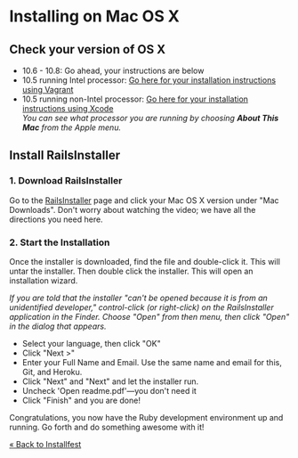 # Installing on Mac OS X

## Check your version of OS X

* 10.6 - 10.8: Go ahead, your instructions are below  
* 10.5 running Intel processor:
[Go here for your installation instructions using Vagrant](/installfest/install/osx-vagrant)    
* 10.5 running non-Intel processor:
[Go here for your installation instructions using Xcode](/installfest/install/osx-10-5)  
*You can see what processor you are running by choosing **About This Mac** from the Apple menu.*

## Install RailsInstaller

### 1. Download RailsInstaller

Go to the <a href="http://railsinstaller.org" target="_blank">RailsInstaller</a> 
page and click your Mac OS X version under "Mac Downloads".
Don't worry about watching the video; we have all the directions you need here.

### 2. Start the Installation

Once the installer is downloaded, find the file and double-click it. This will untar the installer.
Then double click the installer. This will open an installation wizard. 

*If you are told that the installer "can't be opened because it is from an unidentified developer,"
control-click (or right-click) on the RailsInstaller application in the Finder.
Choose "Open" from then menu, then click "Open" in the dialog that appears.*

* Select your language, then click "OK"
* Click "Next >"
* Enter your Full Name and Email. Use the same name and email for this, Git, and Heroku. 
* Click "Next" and "Next" and let the installer run.
* Uncheck 'Open readme.pdf'—you don't need it
* Click "Finish" and you are done!

Congratulations, you now have the Ruby development environment up and running. Go forth and do something awesome with it!

[« Back to Installfest](/installfest)
